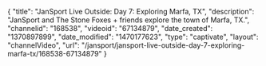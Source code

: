 {
    "title": "JanSport Live Outside: Day 7: Exploring Marfa, TX",
    "description": "JanSport and The Stone Foxes + friends explore the town of Marfa, TX.",
    "channelid": "168538",
    "videoid": "67134879",
    "date_created": "1370897899",
    "date_modified": "1470177623",
    "type": "captivate",
    "layout": "channelVideo",
    "url": "\/jansport\/jansport-live-outside-day-7-exploring-marfa-tx\/168538-67134879"
}